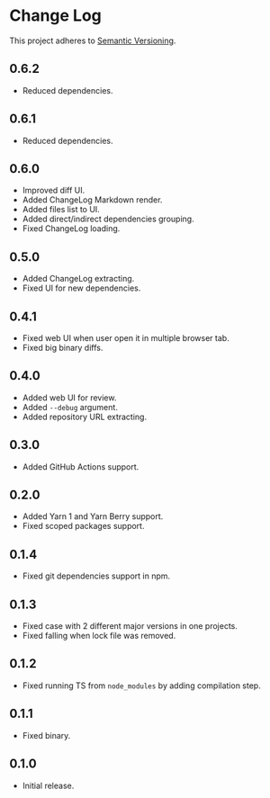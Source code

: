 # Change Log

This project adheres to [Semantic Versioning](http://semver.org/).

## 0.6.2

- Reduced dependencies.

## 0.6.1

- Reduced dependencies.

## 0.6.0

- Improved diff UI.
- Added ChangeLog Markdown render.
- Added files list to UI.
- Added direct/indirect dependencies grouping.
- Fixed ChangeLog loading.

## 0.5.0

- Added ChangeLog extracting.
- Fixed UI for new dependencies.

## 0.4.1

- Fixed web UI when user open it in multiple browser tab.
- Fixed big binary diffs.

## 0.4.0

- Added web UI for review.
- Added `--debug` argument.
- Added repository URL extracting.

## 0.3.0

- Added GitHub Actions support.

## 0.2.0

- Added Yarn 1 and Yarn Berry support.
- Fixed scoped packages support.

## 0.1.4

- Fixed git dependencies support in npm.

## 0.1.3

- Fixed case with 2 different major versions in one projects.
- Fixed falling when lock file was removed.

## 0.1.2

- Fixed running TS from `node_modules` by adding compilation step.

## 0.1.1

- Fixed binary.

## 0.1.0

- Initial release.
